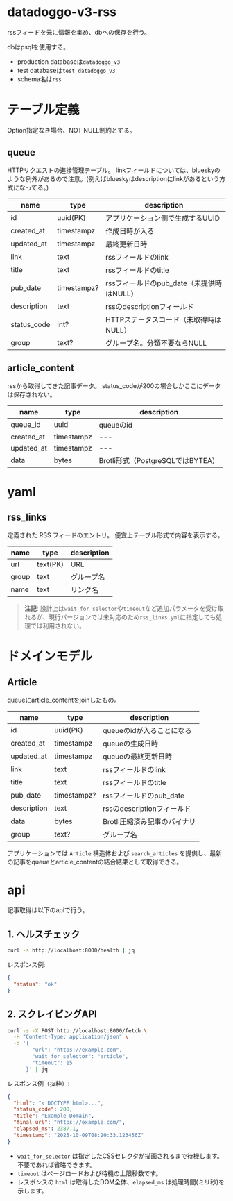 # datadoggo-v3-rss
rssフィードを元に情報を集め、dbへの保存を行う。

dbはpsqlを使用する。
- production databaseは`datadoggo_v3`
- test databaseは`test_datadoggo_v3`
- schema名は`rss`

# テーブル定義
Option指定なき場合、NOT NULL制約とする。

## queue
HTTPリクエストの進捗管理テーブル。
linkフィールドについては、blueskyのような例外があるので注意。(例えばblueskyはdescriptionにlinkがあるという方式になってる。)

| name        | type        | description                        |
| ----------- | ----------- | ---------------------------------- |
| id          | uuid(PK)    | アプリケーション側で生成するUUID      |
| created_at  | timestampz  | 作成日時が入る                     |
| updated_at  | timestampz  | 最終更新日時                       |
| link        | text        | rssフィールドのlink                |
| title       | text        | rssフィールドのtitle               |
| pub_date    | timestampz? | rssフィールドのpub_date（未提供時はNULL） |
| description | text        | rssのdescriptionフィールド         |
| status_code | int?        | HTTPステータスコード（未取得時はNULL） |
| group       | text?       | グループ名。分類不要ならNULL       |

## article_content
rssから取得してきた記事データ。
status_codeが200の場合しかここにデータは保存されない。

| name       | type       | description |
| ---------- | ---------- | ----------- |
| queue_id   | uuid       | queueのid   |
| created_at | timestampz | ---         |
| updated_at | timestampz | ---         |
| data       | bytes      | Brotli形式（PostgreSQLではBYTEA） |

# yaml

## rss_links
定義された RSS フィードのエントリ。
便宜上テーブル形式で内容を表示する。

| name  | type     | description |
| ----- | -------- | ----------- |
| url   | text(PK) | URL         |
| group | text     | グループ名  |
| name  | text     | リンク名    |

> **注記**: 設計上は`wait_for_selector`や`timeout`など追加パラメータを受け取れるが、現行バージョンでは未対応のため`rss_links.yml`に指定しても処理では利用されない。

# ドメインモデル

## Article
queueにarticle_contentをjoinしたもの。

| name        | type        | description                |
| ----------- | ----------- | -------------------------- |
| id          | uuid(PK)    | queueのidが入ることになる  |
| created_at  | timestampz  | queueの生成日時            |
| updated_at  | timestampz  | queueの最終更新日時        |
| link        | text        | rssフィールドのlink        |
| title       | text        | rssフィールドのtitle       |
| pub_date    | timestampz? | rssフィールドのpub_date    |
| description | text        | rssのdescriptionフィールド |
| data        | bytes       | Brotli圧縮済み記事のバイナリ |
| group       | text?       | グループ名                 |

アプリケーションでは `Article` 構造体および `search_articles` を提供し、最新の記事をqueueとarticle_contentの結合結果として取得できる。

# api
記事取得は以下のapiで行う。

## 1. ヘルスチェック
```bash
curl -s http://localhost:8000/health | jq
```
レスポンス例:
```json
{
  "status": "ok"
}
```

## 2. スクレイピングAPI
```bash
curl -s -X POST http://localhost:8000/fetch \
  -H "Content-Type: application/json" \
  -d '{
        "url": "https://example.com",
        "wait_for_selector": "article",
        "timeout": 15
      }' | jq
```

レスポンス例（抜粋）:
```json
{
  "html": "<!DOCTYPE html>...",
  "status_code": 200,
  "title": "Example Domain",
  "final_url": "https://example.com/",
  "elapsed_ms": 2387.1,
  "timestamp": "2025-10-09T08:20:33.123456Z"
}
```
- `wait_for_selector` は指定したCSSセレクタが描画されるまで待機します。不要であれば省略できます。
- `timeout` はページロードおよび待機の上限秒数です。
- レスポンスの `html` は取得したDOM全体、`elapsed_ms` は処理時間(ミリ秒)を示します。
